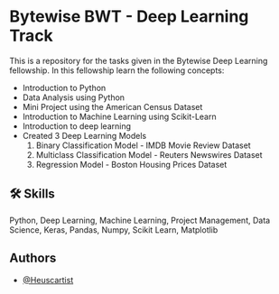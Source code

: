 # Bytewise BWT - Deep Learning Track

This is a repository for the tasks given in the Bytewise Deep Learning fellowship. In this fellowship learn the following concepts:
- Introduction to Python
- Data Analysis using Python
- Mini Project using the American Census Dataset
- Introduction to Machine Learning using Scikit-Learn
- Introduction to deep learning
- Created 3 Deep Learning Models
  1) Binary Classification Model - IMDB Movie Review Dataset
  2) Multiclass Classification Model - Reuters Newswires Dataset
  3) Regression Model - Boston Housing Prices Dataset


## 🛠 Skills
Python, Deep Learning, Machine Learning, Project Management, Data Science, Keras, Pandas, Numpy, Scikit Learn, Matplotlib


## Authors

- [@Heuscartist](https://www.github.com/Heuscartist)
